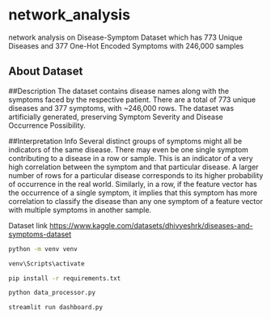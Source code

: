 # network_analysis
network analysis on Disease-Symptom Dataset which has 773 Unique Diseases and 377 One-Hot Encoded Symptoms with 246,000 samples
## About Dataset
##Description
The dataset contains disease names along with the symptoms faced by the respective patient. There are a total of 773 unique diseases and 377 symptoms, with ~246,000 rows. The dataset was artificially generated, preserving Symptom Severity and Disease Occurrence Possibility.

##Interpretation Info
Several distinct groups of symptoms might all be indicators of the same disease. There may even be one single symptom contributing to a disease in a row or sample. This is an indicator of a very high correlation between the symptom and that particular disease.
A larger number of rows for a particular disease corresponds to its higher probability of occurrence in the real world. Similarly, in a row, if the feature vector has the occurrence of a single symptom, it implies that this symptom has more correlation to classify the disease than any one symptom of a feature vector with multiple symptoms in another sample.

Dataset link
https://www.kaggle.com/datasets/dhivyeshrk/diseases-and-symptoms-dataset

```cmd
python -m venv venv
```
```cmd
venv\Scripts\activate
```

```cmd
pip install -r requirements.txt
```
```cmd
python data_processor.py
```

```cmd
streamlit run dashboard.py
```
